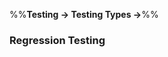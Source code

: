 <link rel="stylesheet" href="{{baseUrl}}/css/textbook.css">

<div class="website-content">

%%**Testing → Testing Types →**%%

### Regression Testing

<div id="main">

<include src="./what/embed.md" />

</div>
</div>
